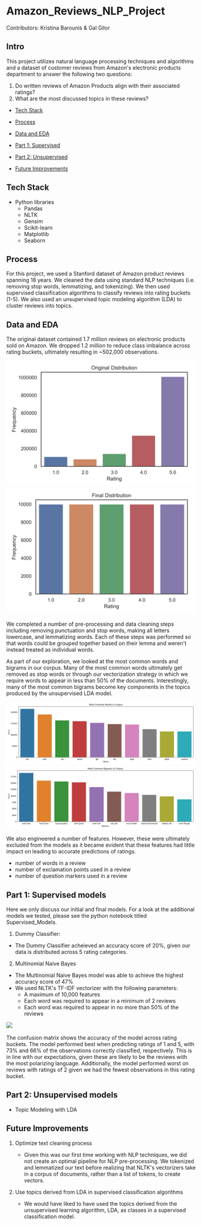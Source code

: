 # Amazon_Reviews_NLP_Project

Contributors: Kristina Barounis & Gal Gilor

## Intro 

This project utilizes natural language processing techniques and algorithms and a dataset of customer reviews from Amazon's electronic products department to answer the following two questions:

1. Do written reviews of Amazon Products align with their associated ratings?
2. What are the most discussed topics in these reviews?

- [Tech Stack](#tech-stack)

- [Process](#process)

- [Data and EDA](#data-and-eda)
    
- [Part 1: Supervised](#part-1-supervised-models)

- [Part 2: Unsupervised](#part-2-unsupervised-models)

- [Future Improvements](#future-improvements)

## Tech Stack

- Python libraries
    - Pandas
    - NLTK
    - Gensim
    - Scikit-learn
    - Matplotlib
    - Seaborn

## Process

For this project, we used a Stanford dataset of Amazon product reviews spanning 18 years. We cleaned the data using standard NLP techniques (i.e. removing stop words, lemmatizing, and tokenizing). We then used supervised classification algorithms to classify reviews into rating buckets (1-5). We also used an unsupervised topic modeling algorithm (LDA) to cluster reviews into topics.
  
## Data and EDA

The original dataset contained 1.7 million reviews on electronic products sold on Amazon. We dropped 1.2 million to reduce class imbalance across rating buckets, ultimately resulting in ~502,000 observations.

![](/Images/class_imbalance.png) ![](/Images/class_imbalance_fixed.png)

We completed a number of pre-processing and data cleaning steps including removing punctuation and stop words, making all letters lowercase, and lemmatizing words. Each of these steps was performed so that words could be grouped together based on their lemma and weren't instead treated as individual words.

As part of our exploration, we looked at the most common words and bigrams in our corpus. Many of the most common words ultimately get removed as stop words or through our vectorization strategy in which we require words to appear in less than 50% of the documents. Interestingly, many of the most common bigrams become key components in the topics produced by the unsupervised LDA model.

![](/Images/Most_common_words.png) ![](/Images/Most_common_bigrams.png) 

We also engineered a number of features. However, these were ultimately excluded from the models as it became evident that these features had little impact on leading to accurate predictions of ratings.
- number of words in a review
- number of exclamation points used in a review
- number of question markers used in a review

## Part 1: Supervised models

Here we only discuss our initial and final models. For a look at the additional models we tested, please see the python notebook titled Supervised_Models.

1. Dummy Classifier:
- The Dummy Classifier acheieved an accuracy score of 20%, given our data is distributed across 5 rating categories.

2. Multinomial Naive Bayes
- The Multinomial Naive Bayes model was able to achieve the highest accuracy score of 47%
- We used NLTK's TF-IDF vectorizer with the following parameters: 
    - A maximum of 10,000 features 
    - Each word was required to appear in a minimum of 2 reviews
    - Each word was required to appear in no more than 50% of the reviews
    
![](/Images/confusion.png)

The confusion matrix shows the accuracy of the model across rating buckets. The model performed best when predicting ratings of 1 and 5, with 73% and 66% of the observations correctly classified, respectively. This is in line with our expectations, given these are likely to be the reviews with the most polarizing language. Additionally, the model performed worst on reviews with ratings of 2 given we had the fewest observations in this rating bucket. 

## Part 2: Unsupervised models

- Topic Modeling with LDA

## Future Improvements

1. Optimize text cleaning process
    - Given this was our first time working with NLP techniques, we did not create an optimal pipeline for NLP pre-processing. We tokenized and lemmatized our text before realizing that NLTK's vectorizers take in a corpus of documents, rather than a list of tokens, to create vectors.
    
2. Use topics derived from LDA in supervised classification algorithms
    - We would have liked to have used the topics derived from the unsupervised learning algorithm, LDA, as classes in a supervised classification model.

